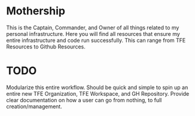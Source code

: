# Mothership

This is the Captain, Commander, and Owner of all things related to my personal infrastructure. Here you will find all resources that ensure my entire infrastructure and code run successfully. This can range from TFE Resources to Github Resources.

# TODO

Modularize this entire workflow. Should be quick and simple to spin up an entire new TFE Organization, TFE Workspace, and GH Repository. Provide clear documentation on how a user can go from nothing, to full creation/management.